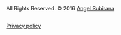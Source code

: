 
All Rights Reserved. © 2016 [Angel Subirana](http://www.bobgoo.com)

<a href="https://twitter.com/bobgoolabs"><span class="fa-stack fa-lg">
<i class="fa fa-circle fa-stack-2x"></i>
<i class="fa fa-twitter fa-stack-1x" style="color: black;"></i>
</span></a>
<a href="mailto:support@bobgoo.com">
<span class="fa-stack fa-lg">
<i class="fa fa-circle fa-stack-2x"></i>
<i class="fa fa-envelope fa-stack-1x" style="color: black;"></i>
</span></a><br>
[Privacy policy](./privacy.html)